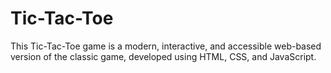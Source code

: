 # Tic-Tac-Toe
This Tic-Tac-Toe game is a modern, interactive, and accessible web-based version of the classic game, developed using HTML, CSS, and JavaScript.
